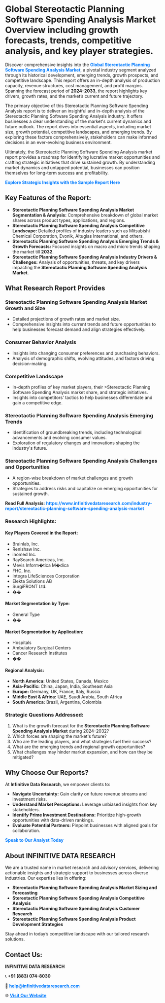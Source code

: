 <h1>Global Stereotactic Planning Software Spending Analysis Market Overview including growth forecasts, trends, competitive analysis, and key player strategies.</h1>
<p>
Discover comprehensive insights into the 
<a href="https://www.infinitivedataresearch.com/industry-report/stereotactic-planning-software-spending-analysis-market" rel="dofollow" style="color: #007BFF; text-decoration: none;"><strong>Global Stereotactic Planning Software Spending Analysis Market</strong></a>, a pivotal industry segment analyzed through its historical development, emerging trends, growth prospects, and competitive landscape. This report offers an in-depth analysis of production capacity, revenue structures, cost management, and profit margins. Spanning the forecast period of <strong>2024–2033</strong>, the report highlights key drivers, growth rates, and the market’s current and future trajectory.
</p>
<p>
The primary objective of this Stereotactic Planning Software Spending Analysis report is to deliver an insightful and in-depth analysis of the Stereotactic Planning Software Spending Analysis industry. It offers businesses a clear understanding of the market's current dynamics and future outlook. The report dives into essential aspects, including market size, growth potential, competitive landscapes, and emerging trends. By exploring these factors comprehensively, stakeholders can make informed decisions in an ever-evolving business environment.
</p>
<p>
Ultimately, the Stereotactic Planning Software Spending Analysis market report provides a roadmap for identifying lucrative market opportunities and crafting strategic initiatives that drive sustained growth. By understanding market dynamics and untapped potential, businesses can position themselves for long-term success and profitability.
</p>
<p>
<a href="https://www.infinitivedataresearch.com/request-sample/reportId=108859" style="color: #007BFF; text-decoration: none;"><strong>Explore Strategic Insights with the Sample Report Here</strong></a>
</p>

<h2>Key Features of the Report:</h2>
<ul>
<li><strong>Stereotactic Planning Software Spending Analysis Market Segmentation & Analysis:</strong> Comprehensive breakdown of global market shares across product types, applications, and regions.</li>
<li><strong>Stereotactic Planning Software Spending Analysis Competitive Landscape:</strong> Detailed profiles of industry leaders such as Mitsubishi Chemical Corporation, Evonik, Altuglas International, and others.</li>
<li><strong>Stereotactic Planning Software Spending Analysis Emerging Trends & Growth Forecasts:</strong> Focused insights on macro and micro trends shaping the market till <strong>2032</strong>.</li>
<li><strong>Stereotactic Planning Software Spending Analysis Industry Drivers & Challenges:</strong> Analysis of opportunities, threats, and key drivers impacting the <strong>Stereotactic Planning Software Spending Analysis Market</strong>.</li>
</ul>

<h2>What Research Report Provides</h2>
<h3>Stereotactic Planning Software Spending Analysis Market Growth and Size</h3>
<ul>
<li>Detailed projections of growth rates and market size.</li>
<li>Comprehensive insights into current trends and future opportunities to help businesses forecast demand and align strategies effectively.</li>
</ul>

<h3>Consumer Behavior Analysis</h3>
<ul>
<li>Insights into changing consumer preferences and purchasing behaviors.</li>
<li>Analysis of demographic shifts, evolving attitudes, and factors driving decision-making.</li>
</ul>

<h3>Competitive Landscape</h3>
<ul>
<li>In-depth profiles of key market players, their >Stereotactic Planning Software Spending Analysis market share, and strategic initiatives.</li>
<li>Insights into competitors' tactics to help businesses differentiate and gain a competitive edge.</li>
</ul>

<h3>Stereotactic Planning Software Spending Analysis Emerging Trends</h3>
<ul>
<li>Identification of groundbreaking trends, including technological advancements and evolving consumer values.</li>
<li>Exploration of regulatory changes and innovations shaping the industry's future.</li>
</ul>

<h3>Stereotactic Planning Software Spending Analysis Challenges and Opportunities</h3>
<ul>
<li>A region-wise breakdown of market challenges and growth opportunities.</li>
<li>Strategies to address risks and capitalize on emerging opportunities for sustained growth.</li>
</ul>
<p><strong>Read Full Analysis:</strong> <a href="https://www.infinitivedataresearch.com/industry-report/stereotactic-planning-software-spending-analysis-market" rel="dofollow" style="color: #007BFF; text-decoration: none;"><strong>https://www.infinitivedataresearch.com/industry-report/stereotactic-planning-software-spending-analysis-market</strong></a></p>
<h3>Research Highlights:</h3>
<h4>Key Players Covered in the Report:</h4>
<ul><li>Brainlab, Inc.</li><li>Renishaw Inc.</li><li>inomed Inc.</li><li>RaySearch Americas, Inc.</li><li>Mevis Inform�tica M�dica</li><li>FHC, Inc.</li><li>Integra LifeSciences Corporation</li><li>Elekta Solutions AB</li><li>SurgiFRONT Ltd.</li><li>��</li></ul>
<h4>Market Segmentation by Type:</h4>
<ul><li>General Type</li><li>��</li></ul>
<h4>Market Segmentation by Application:</h4>
<ul><li>Hospitals</li><li>Ambulatory Surgical Centers</li><li>Cancer Research Institutes</li><li>��</li></ul>

<h4>Regional Analysis:</h4>
<ul>
<li><strong>North America:</strong> United States, Canada, Mexico</li>
<li><strong>Asia-Pacific:</strong> China, Japan, India, Southeast Asia</li>
<li><strong>Europe:</strong> Germany, UK, France, Italy, Russia</li>
<li><strong>Middle East & Africa:</strong> UAE, Saudi Arabia, South Africa</li>
<li><strong>South America:</strong> Brazil, Argentina, Colombia</li>
</ul>

<h3>Strategic Questions Addressed:</h3>
<ol>
<li>What is the growth forecast for the <strong>Stereotactic Planning Software Spending Analysis Market</strong> during 2024–2032?</li>
<li>Which forces are shaping the market's future?</li>
<li>Who are the leading players, and what strategies fuel their success?</li>
<li>What are the emerging trends and regional growth opportunities?</li>
<li>What challenges may hinder market expansion, and how can they be mitigated?</li>
</ol>

<h2>Why Choose Our Reports?</h2>
<p>At <strong>Infinitive Data Research</strong>, we empower clients to:</p>
<ul>
<li><strong>Navigate Uncertainty:</strong> Gain clarity on future revenue streams and investment risks.</li>
<li><strong>Understand Market Perceptions:</strong> Leverage unbiased insights from key stakeholders.</li>
<li><strong>Identify Prime Investment Destinations:</strong> Prioritize high-growth opportunities with data-driven rankings.</li>
<li><strong>Evaluate Potential Partners:</strong> Pinpoint businesses with aligned goals for collaboration.</li>
</ul>
<p><a href="https://www.infinitivedataresearch.com/industry-report/stereotactic-planning-software-spending-analysis-market" rel="dofollow" style="color: #007BFF; text-decoration: none;"><strong>Speak to Our Analyst Today</strong></a></p>

<h2>About INFINITIVE DATA RESEARCH</h2>
<p>We are a trusted name in market research and advisory services, delivering actionable insights and strategic support to businesses across diverse industries. Our expertise lies in offering:</p>
<ul>
<li><strong>Stereotactic Planning Software Spending Analysis Market Sizing and Forecasting</strong></li>
<li><strong>Stereotactic Planning Software Spending Analysis Competitive Analysis</strong></li>
<li><strong>Stereotactic Planning Software Spending Analysis Customer Research</strong></li>
<li><strong>Stereotactic Planning Software Spending Analysis Product Development Strategies</strong></li>
</ul>
<p>Stay ahead in today’s competitive landscape with our tailored research solutions.</p>

<h2>Contact Us:</h2>
<p><strong>INFINITIVE DATA RESEARCH</strong></p>
<p>📞 <strong>+91 (883) 074-8030</strong></p>
<p>📧 <strong><a href="mailto:help@infinitivedataresearch.com" style="color: #007BFF;">help@infinitivedataresearch.com</a></strong></p>
<p>🌐 <strong><a href="https://www.infinitivedataresearch.com" rel="dofollow" style="color: #007BFF;">Visit Our Website</a></strong></p>
